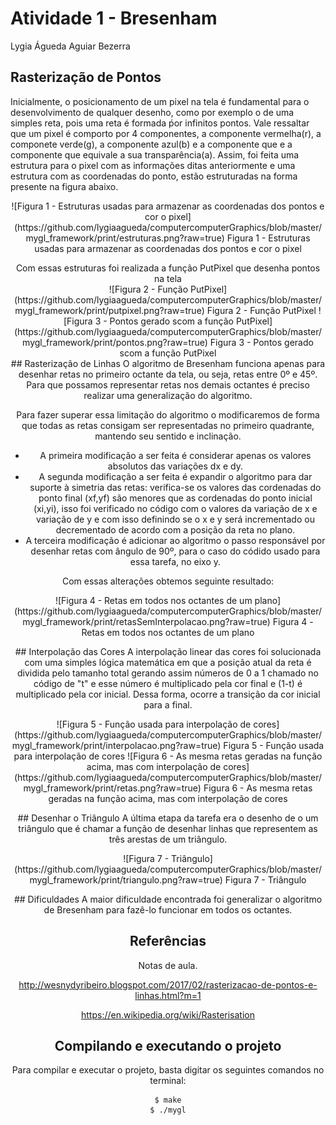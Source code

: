 # Atividade 1 - Bresenham
Lygia Águeda Aguiar Bezerra

## Rasterização de Pontos
Inicialmente, o posicionamento de um pixel na tela é fundamental para o desenvolvimento de qualquer desenho, como por exemplo o de uma simples reta, pois uma reta é formada ṕor infinitos pontos. Vale ressaltar que um pixel é comporto por 4 componentes, a componente vermelha(r), a componete verde(g), a componente azul(b) e a componente que e a componente que equivale a sua transparência(a). Assim, foi feita uma estrutura para o pixel com as informações ditas anteriormente e uma estrutura com as coordenadas do ponto, estão estruturadas na forma presente na figura abaixo.
<center>
![Figura 1 - Estruturas usadas para armazenar as coordenadas dos pontos e cor o pixel](https://github.com/lygiaagueda/computercomputerGraphics/blob/master/mygl_framework/print/estruturas.png?raw=true)
Figura 1 - Estruturas usadas para armazenar as coordenadas dos pontos e cor o pixel
</p>
Com essas estruturas foi realizada a função PutPixel que desenha pontos na tela

<center>
![Figura 2 - Função PutPixel](https://github.com/lygiaagueda/computercomputerGraphics/blob/master/mygl_framework/print/putpixel.png?raw=true)
Figura 2 - Função PutPixel
![Figura 3 - Pontos gerado scom a função PutPixel](https://github.com/lygiaagueda/computercomputerGraphics/blob/master/mygl_framework/print/pontos.png?raw=true)
Figura 3 - Pontos gerado scom a função PutPixel
</center>
## Rasterização de Linhas
O algoritmo de Bresenham funciona apenas para desenhar retas no primeiro octante da tela, ou seja, retas entre 0º e 45º. Para que possamos representar retas nos demais octantes é preciso realizar uma generalização do algoritmo.

Para fazer superar essa limitação do algoritmo o modificaremos de forma que todas as retas consigam ser representadas no primeiro quadrante, mantendo seu sentido e inclinação.

- A primeira modificação a ser feita é considerar apenas os valores absolutos das variações dx e dy.
- A segunda modificação a ser feita é expandir o algoritmo para dar suporte à simetria das retas: verifica-se os valores das cordenadas do ponto final (xf,yf) são menores que as cordenadas do ponto inicial (xi,yi), isso foi verificado no código com o valores da variação de x e variação de y e com isso definindo se o x e y será incrementado ou decrementado de acordo com a posição da reta no plano.
- A terceira modificação é adicionar ao algoritmo o passo responsável por desenhar retas com ângulo de 90º, para o caso do códido usado para essa tarefa, no eixo y.

Com essas alterações obtemos seguinte resultado:
<p align="center">
![Figura 4 - Retas em todos nos octantes de um plano](https://github.com/lygiaagueda/computercomputerGraphics/blob/master/mygl_framework/print/retasSemInterpolacao.png?raw=true)
Figura 4 - Retas em todos nos octantes de um plano
</p>
## Interpolação das Cores
A interpolação linear das cores foi solucionada com uma simples lógica matemática em que a posição atual da reta é dividida pelo tamanho total gerando assim números de 0 a 1 chamado no código de "t" e esse número é multiplicado pela cor final e (1-t) é multiplicado pela cor inicial. Dessa forma, ocorre a transição da cor inicial para a final.
<p align="center">
![Figura 5 - Função usada para interpolação de cores](https://github.com/lygiaagueda/computercomputerGraphics/blob/master/mygl_framework/print/interpolacao.png?raw=true)
Figura 5 - Função usada para interpolação de cores
![Figura 6 - As mesma retas geradas na função acima, mas com interpolação de cores](https://github.com/lygiaagueda/computercomputerGraphics/blob/master/mygl_framework/print/retas.png?raw=true)
Figura 6 - As mesma retas geradas na função acima, mas com interpolação de cores
</p>
## Desenhar o Triângulo
A última etapa da tarefa era o desenho de o um triângulo que é chamar a função de desenhar linhas que representem as três arestas de um triângulo.
<p align="center">
![Figura 7 - Triângulo](https://github.com/lygiaagueda/computercomputerGraphics/blob/master/mygl_framework/print/triangulo.png?raw=true)
Figura 7 - Triângulo
</p>
## Dificuldades
A maior dificuldade encontrada foi generalizar o algoritmo de Bresenham para fazê-lo funcionar em todos os octantes. 


## Referências
Notas de aula.

http://wesnydyribeiro.blogspot.com/2017/02/rasterizacao-de-pontos-e-linhas.html?m=1

https://en.wikipedia.org/wiki/Rasterisation

## Compilando e executando o projeto
Para compilar e executar o projeto, basta digitar os seguintes comandos no terminal:

    $ make
    $ ./mygl
